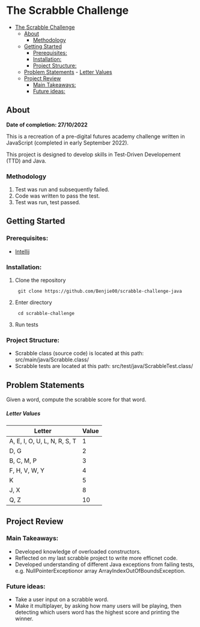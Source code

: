# The Scrabble Challenge
- [The Scrabble Challenge](#the-scrabble-challenge)
  - [About](#about)
    - [Methodology](#methodology)
  - [Getting Started](#getting-started)
    - [Prerequisites:](#prerequisites)
    - [Installation:](#installation)
    - [Project Structure:](#project-structure)
  - [Problem Statements](#problem-statements)
        - [Letter Values](#letter-values)
  - [Project Review](#project-review)
    - [Main Takeaways:](#main-takeaways)
    - [Future ideas:](#future-ideas)


## About
**Date of completion: 27/10/2022**

This is a recreation of a pre-digital futures academy challenge written in JavaScript (completed in early September 2022).

This project is designed to develop skills in Test-Driven Developement (TTD) and Java.


### Methodology
1. Test was run and subsequently failed.
2. Code was written to pass the test. 
3. Test was run, test passed.

## Getting Started

### Prerequisites:
- [Intellij](https://www.jetbrains.com/idea/)

### Installation:
1. Clone the repository
   ```
    git clone https://github.com/Benjie00/scrabble-challenge-java
   ```
 
2. Enter directory
   ```
    cd scrabble-challenge
   ```
3. Run tests


### Project Structure:
- Scrabble class (source code) is located at this path: src/main/java/Scrabble.class/
- Scrabble tests are located at this path: src/test/java/ScrabbleTest.class/

## Problem Statements

Given a word, compute the scrabble score for that word.

##### Letter Values

| Letter                       | Value |
| ---------------------------- | ----- |
| A, E, I, O, U, L, N, R, S, T | 1     |
| D, G                         | 2     |
| B, C, M, P                   | 3     |
| F, H, V, W, Y                | 4     |
| K                            | 5     |
| J, X                         | 8     |
| Q, Z                         | 10    |

## Project Review
### Main Takeaways:
- Developed knowledge of overloaded constructors.
- Reflected on my last scrabble project to write more efficnet code.
- Developed understanding of different Java exceptions from failing tests, e.g. NullPointerExceptionor array ArrayIndexOutOfBoundsException. 

### Future ideas:
- Take a user input on a scrabble word. 
- Make it multiplayer, by asking how many users will be playing, then detecting which users word has the highest score and printing the winner.
  




